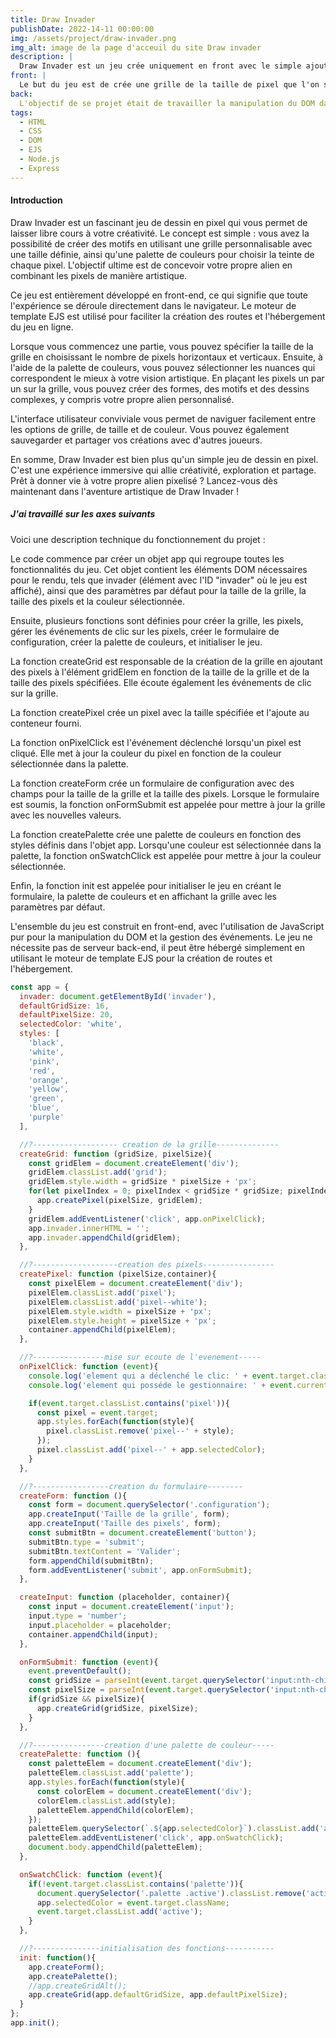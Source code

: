 ```yaml
---
title: Draw Invader
publishDate: 2022-14-11 00:00:00
img: /assets/project/draw-invader.png
img_alt: image de la page d'acceuil du site Draw invader
description: |
  Draw Invader est un jeu crée uniquement en front avec le simple ajout du moteur de template ejs pour la création de route et l'hébergement.
front: |
  Le but du jeu est de crée une grille de la taille de pixel que l'on souhaite et de crée notre alien via une palette de couleurs. 
back:  
  L'objectif de se projet était de travailler la manipulation du DOM dans sa globalité avec la création d'élément, utilisation des boucles, écouteurs d'événements...
tags:
  - HTML
  - CSS
  - DOM
  - EJS
  - Node.js
  - Express
---
```

#### Introduction

Draw Invader est un fascinant jeu de dessin en pixel qui vous permet de laisser libre cours à votre créativité. Le concept est simple : vous avez la possibilité de créer des motifs en utilisant une grille personnalisable avec une taille définie, ainsi qu'une palette de couleurs pour choisir la teinte de chaque pixel. L'objectif ultime est de concevoir votre propre alien en combinant les pixels de manière artistique.

Ce jeu est entièrement développé en front-end, ce qui signifie que toute l'expérience se déroule directement dans le navigateur. Le moteur de template EJS est utilisé pour faciliter la création des routes et l'hébergement du jeu en ligne.

Lorsque vous commencez une partie, vous pouvez spécifier la taille de la grille en choisissant le nombre de pixels horizontaux et verticaux. Ensuite, à l'aide de la palette de couleurs, vous pouvez sélectionner les nuances qui correspondent le mieux à votre vision artistique. En plaçant les pixels un par un sur la grille, vous pouvez créer des formes, des motifs et des dessins complexes, y compris votre propre alien personnalisé.

L'interface utilisateur conviviale vous permet de naviguer facilement entre les options de grille, de taille et de couleur. Vous pouvez également sauvegarder et partager vos créations avec d'autres joueurs.

En somme, Draw Invader est bien plus qu'un simple jeu de dessin en pixel. C'est une expérience immersive qui allie créativité, exploration et partage. Prêt à donner vie à votre propre alien pixelisé ? Lancez-vous dès maintenant dans l'aventure artistique de Draw Invader !

##### J'ai travaillé sur les axes suivants

Voici une description technique du fonctionnement du projet :

Le code commence par créer un objet app qui regroupe toutes les fonctionnalités du jeu. Cet objet contient les éléments DOM nécessaires pour le rendu, tels que invader (élément avec l'ID "invader" où le jeu est affiché), ainsi que des paramètres par défaut pour la taille de la grille, la taille des pixels et la couleur sélectionnée.

Ensuite, plusieurs fonctions sont définies pour créer la grille, les pixels, gérer les événements de clic sur les pixels, créer le formulaire de configuration, créer la palette de couleurs, et initialiser le jeu.

La fonction createGrid est responsable de la création de la grille en ajoutant des pixels à l'élément gridElem en fonction de la taille de la grille et de la taille des pixels spécifiées. Elle écoute également les événements de clic sur la grille.

La fonction createPixel crée un pixel avec la taille spécifiée et l'ajoute au conteneur fourni.

La fonction onPixelClick est l'événement déclenché lorsqu'un pixel est cliqué. Elle met à jour la couleur du pixel en fonction de la couleur sélectionnée dans la palette.

La fonction createForm crée un formulaire de configuration avec des champs pour la taille de la grille et la taille des pixels. Lorsque le formulaire est soumis, la fonction onFormSubmit est appelée pour mettre à jour la grille avec les nouvelles valeurs.

La fonction createPalette crée une palette de couleurs en fonction des styles définis dans l'objet app. Lorsqu'une couleur est sélectionnée dans la palette, la fonction onSwatchClick est appelée pour mettre à jour la couleur sélectionnée.

Enfin, la fonction init est appelée pour initialiser le jeu en créant le formulaire, la palette de couleurs et en affichant la grille avec les paramètres par défaut.

L'ensemble du jeu est construit en front-end, avec l'utilisation de JavaScript pur pour la manipulation du DOM et la gestion des événements. Le jeu ne nécessite pas de serveur back-end, il peut être hébergé simplement en utilisant le moteur de template EJS pour la création de routes et l'hébergement.

```js
const app = {
  invader: document.getElementById('invader'),
  defaultGridSize: 16,
  defaultPixelSize: 20,
  selectedColor: 'white',
  styles: [
    'black',
    'white',
    'pink',
    'red',
    'orange',
    'yellow',
    'green',
    'blue',
    'purple'
  ],

  //?------------------- creation de la grille--------------
  createGrid: function (gridSize, pixelSize){
    const gridElem = document.createElement('div');
    gridElem.classList.add('grid');
    gridElem.style.width = gridSize * pixelSize + 'px';
    for(let pixelIndex = 0; pixelIndex < gridSize * gridSize; pixelIndex++){
      app.createPixel(pixelSize, gridElem);
    }
    gridElem.addEventListener('click', app.onPixelClick);
    app.invader.innerHTML = '';
    app.invader.appendChild(gridElem);
  }, 

  //?-------------------creation des pixels----------------
  createPixel: function (pixelSize,container){
    const pixelElem = document.createElement('div');
    pixelElem.classList.add('pixel');
    pixelElem.classList.add('pixel--white');
    pixelElem.style.width = pixelSize + 'px';
    pixelElem.style.height = pixelSize + 'px';
    container.appendChild(pixelElem);
  },

  //?----------------mise sur ecoute de l'evenement-----
  onPixelClick: function (event){
    console.log('element qui a déclenché le clic: ' + event.target.className);
    console.log('element qui posséde le gestionnaire: ' + event.currentTarget.className);

    if(event.target.classList.contains('pixel')){
      const pixel = event.target;
      app.styles.forEach(function(style){
        pixel.classList.remove('pixel--' + style);
      });
      pixel.classList.add('pixel--' + app.selectedColor);
    }
  },

  //?-----------------creation du formulaire--------
  createForm: function (){
    const form = document.querySelector('.configuration');
    app.createInput('Taille de la grille', form);
    app.createInput('Taille des pixels', form);
    const submitBtn = document.createElement('button');
    submitBtn.type = 'submit';
    submitBtn.textContent = 'Valider';
    form.appendChild(submitBtn);
    form.addEventListener('submit', app.onFormSubmit);
  },

  createInput: function (placeholder, container){
    const input = document.createElement('input');
    input.type = 'number';
    input.placeholder = placeholder;
    container.appendChild(input);
  },

  onFormSubmit: function (event){
    event.preventDefault();
    const gridSize = parseInt(event.target.querySelector('input:nth-child(1)').value, 10);
    const pixelSize = parseInt(event.target.querySelector('input:nth-child(2)').value, 10);
    if(gridSize && pixelSize){
      app.createGrid(gridSize, pixelSize);
    }
  },

  //?----------------creation d'une palette de couleur-----
  createPalette: function (){
    const paletteElem = document.createElement('div');
    paletteElem.classList.add('palette');
    app.styles.forEach(function(style){
      const colorElem = document.createElement('div');
      colorElem.classList.add(style);
      paletteElem.appendChild(colorElem);
    });
    paletteElem.querySelector(`.${app.selectedColor}`).classList.add('active');
    paletteElem.addEventListener('click', app.onSwatchClick);
    document.body.appendChild(paletteElem);
  },

  onSwatchClick: function (event){
    if(!event.target.classList.contains('palette')){
      document.querySelector('.palette .active').classList.remove('active');
      app.selectedColor = event.target.className;
      event.target.classList.add('active');
    }
  },

  //?---------------initialisation des fonctions-----------
  init: function(){
    app.createForm();
    app.createPalette();
    //app.createGridAlt();
    app.createGrid(app.defaultGridSize, app.defaultPixelSize);
  }
};
app.init();
```

